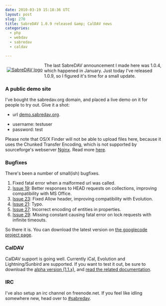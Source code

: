 ```yaml
---
date: 2010-03-19 15:18:36 UTC
layout: post
slug: 270
title: SabreDAV 1.0.9 released &amp; CalDAV news
categories:
  - php
  - webdav
  - sabredav
  - caldav

---
```

<p style="float: left; padding: 0 5px 0 5px"><a href="http://code.google.com/p/sabredav/"><img src="http://sabredav.org/img/sabredav_logo1.png" alt="SabreDAV logo" /></a></p>

<p>The last SabreDAV announcement I made here was 1.0.4, which happened in January. Just today I've released 1.0.9, so I figured it's time for a small update.</p>

<h3>A public demo site</h3>

<p>I've bought the sabredav.org domain, and placed a live demo on it for people to try out. Give it a shot:</p>

<ul>
  <li>url <a href="http://demo.sabredav.org/">demo.sabredav.org</a>.</p>
  <li>username: testuser</li>
  <li>password: test</li>
</ul>

<p>Please note that OS/X Finder will not be able to upload files here, because it uses the Chunked Transfer Encoding, which is not supported by sourceforge's webserver <a href="http://nginx.org/">Nginx</a>. Read more <a href="http://www.rooftopsolutions.nl/article/260">here</a>.</p>

<h3>Bugfixes</h3>

<p>There's been a number of small(ish) bugfixes.</p>

<ol>
  <li>Fixed fatal error when a malformed url was called.</li>
  <li><a href="http://code.google.com/p/sabredav/issues/detail?id=19">Issue 19</a>: Better responses to HEAD requests on collections, improving compatibility with MS Office.</li>
  <li><a href="http://code.google.com/p/sabredav/issues/detail?id=23">Issue 23</a>: Fixed Allow header, improving compatibility with Evolution.</li>
  <li><a href="http://code.google.com/p/sabredav/issues/detail?id=21">Issue 21</a>: Typo.</li>
  <li><a href="http://code.google.com/p/sabredav/issues/detail?id=27">Issue 27</a>: Incorrect encoding of entities in properties.</li>
  <li><a href="http://code.google.com/p/sabredav/issues/detail?id=29">Issue 29</a>: Missing constant causing fatal error on lock requests with infinite timeouts.</li>
</ol>

<p>So there it is. You can download the latest version on <a href="http://code.google.com/p/sabredav/downloads/">the googlecode project page</a>.</p>

<h3>CalDAV</h3>

<p>CalDAV support is going well. Currently iCal, Evolution and Lightning/Sunbird are supported. If you want to test it out, be sure to download the <a href="http://code.google.com/p/sabredav/downloads/list">alpha version (1.1.x)</a>, and <a href="http://code.google.com/p/sabredav/wiki/CalDAV">read the related documentation</a>.</p>

<h3>IRC</h3>

<p>I've also setup an irc channel on freenode.net. If you feel like idling somewhere new, head over to <a href="irc://freenode.net/#sabredav">#sabredav</a>.</p>
